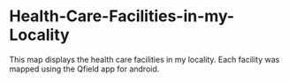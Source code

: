 # Health-Care-Facilities-in-my-Locality
This map displays the health care facilities in my locality. Each facility was mapped using the Qfield app for android.
